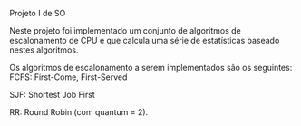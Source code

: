 Projeto I de SO

Neste projeto foi implementado um 
conjunto de algoritmos de escalonamento de 
CPU e que calcula 
uma série de estatísticas baseado nestes 
algoritmos.

Os algoritmos de escalonamento a serem 
implementados são os seguintes:
FCFS: First-Come, First-Served

SJF: Shortest Job First

RR: Round Robin (com quantum = 2).


